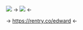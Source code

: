 ![](https://media.discordapp.net/attachments/1096639589852123136/1211854739474489474/IMG_2907.jpg?ex=65efb6ad&is=65dd41ad&hm=2ac02776c676d8ba06e08e2407e23eda7a75af150a0a98ee734788e6954267d8&)
-> ![](https://i.ibb.co/f2rDFzP/417-DECE2-16-CE-4-A43-A385-054811-D98-CAE.gif) <-

-> https://rentry.co/edward <-
